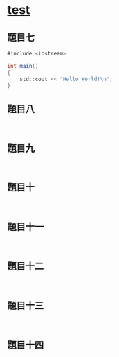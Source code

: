 [test](https://github.com/4B1G0067/test/edit/master/README.md)
===

題目七
-----


```csharp 
#include <iostream>

int main()
{
    std::cout << "Hello World!\n";
}
```



題目八
-----


```csharp 



```


題目九
-----


```csharp 



```

題目十
-----


```csharp 



```

題目十一
-----


```csharp 



```

題目十二
-----


```csharp 



```

題目十三
-----


```csharp 



```

題目十四
-----


```csharp 



```
